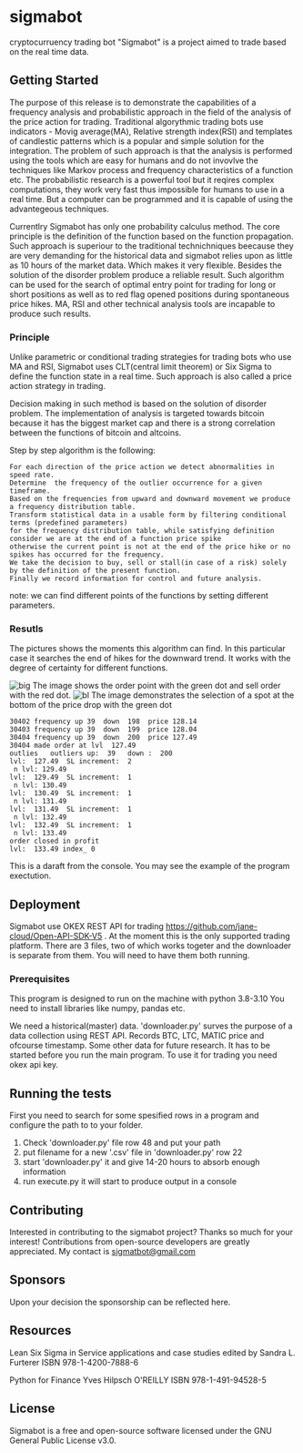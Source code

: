 # sigmabot
cryptocurruency trading bot 
"Sigmabot" is a project aimed to trade based on the real time data.

## Getting Started

The purpose of this release is to demonstrate the capabilities of a frequency analysis and probabilistic approach 
in the field of the analysis of the price action for trading. Traditional algorythmic trading bots use indicators - Movig average(MA), Relative strength index(RSI) and templates of candlestic patterns which is a popular and simple solution for the integration.
The problem of such approach is that the analysis is performed using the tools which are easy for humans and do not invovlve the techniques like Markov process and frequency characteristics of a function etc.  The probabilistic research is a powerful tool but it reqires complex computations, they work very fast thus impossible for humans to use  in a real time. But a computer can be programmed and it is capable of using the advantegeous techniques.

Currentlry Sigmabot has only one probability calculus method.
The core principle is the definition of the function based on the function propagation. Such approach is superiour to the traditional technichniques beecause they are very demanding for the historical data and sigmabot relies upon as little as 10 hours of the market data. Which makes it very flexible. Besides the solution of the disorder problem produce a reliable result. 
Such algorithm can be used for the search of optimal entry point for trading for long or short positions as well as to red flag
opened positions during spontaneous price hikes. MA, RSI and other technical analysis tools are incapable to produce such results.

### Principle
Unlike parametric or conditional trading strategies for trading bots who use MA and RSI,
Sigmabot uses CLT(central limit theorem) or Six Sigma to define the function state in a real time.
Such approach is also called a price action strategy in trading.

Decision making in such method is based on the solution of disorder problem. 
The implementation of analysis  is targeted towards bitcoin because it has the biggest market cap and
there is a strong correlation between the functions of bitcoin and altcoins.

Step by step algorithm is the following:
```
For each direction of the price action we detect abnormalities in speed rate.
Determine  the frequency of the outlier occurrence for a given timeframe.
Based on the frequencies from upward and downward movement we produce a frequency distribution table.
Transform statistical data in a usable form by filtering conditional terms (predefined parameters) 
for the frequency distribution table, while satisfying definition consider we are at the end of a function price spike
otherwise the current point is not at the end of the price hike or no spikes has occurred for the frequency. 
We take the decision to buy, sell or stall(in case of a risk) solely by the definition of the present function.
Finally we record information for control and future analysis.
```
note: we can find different points of the functions by setting different parameters.

### Resutls
The pictures shows the moments this algorithm can find. 
In this particular case it searches the end of hikes for the downward trend. 
It works  with the degree of certainty for different functions. 

![big](https://user-images.githubusercontent.com/105378638/168127133-fec516ea-b691-4beb-8142-cd307b6b8d50.png)
The image shows the order point with the green dot and sell order with the red dot.
![bl](https://user-images.githubusercontent.com/105378638/168131764-a6e3222a-00bc-40c1-ab82-14925a027455.png)
The image demonstrates the selection of a spot at the bottom of the price drop with the green dot


```
30402 frequency up 39  down  198  price 128.14
30403 frequency up 39  down  199  price 128.04
30404 frequency up 39  down  200  price 127.49
30404 made order at lvl  127.49
outlies   outliers up:  39   down :  200
lvl:  127.49  SL increment:  2
 n lvl: 129.49
lvl:  129.49  SL increment:  1
 n lvl: 130.49
lvl:  130.49  SL increment:  1
 n lvl: 131.49
lvl:  131.49  SL increment:  1
 n lvl: 132.49
lvl:  132.49  SL increment:  1
 n lvl: 133.49
order closed in profit
lvl:  133.49 index_ 0
```
This is a daraft from the console. You may see the example of the program exectution.

## Deployment
Sigmabot use OKEX REST API for trading
https://github.com/jane-cloud/Open-API-SDK-V5 . At the moment this is the only supported trading platform. 
There are 3 files, two of which works togeter and the downloader is separate from them.
You will need to have them both running. 
### Prerequisites
This program is designed to run on the machine with python 3.8-3.10
You need to install libraries like numpy, pandas etc.

We need a historical(master) data. 'downloader.py' surves the purpose of a data collection using REST API.
Records BTC, LTC, MATIC price and ofcourse timestamp. Some other data for future research.
It has to be started before you run the main program.
To use it for trading you need okex api key.

## Running the tests
First you need to search for some spesified rows in a program and configure 
the path to to your folder.
1) Check 'downloader.py'  file row 48 and put your path
2) put filename for a new '.csv' file in 'downloader.py' row 22
3) start  'downloader.py' it and give 14-20 hours to absorb enough information
4) run execute.py it will start to produce output in a console

## Contributing
Interested in contributing to the sigmabot project? Thanks so much for your interest! 
Contributions from open-source developers are greatly appreciated. My contact is sigmatbot@gmail.com

## Sponsors
Upon your decision the sponsorship can be reflected here.

## Resources
Lean Six Sigma in Service applications and case studies edited by Sandra L. Furterer ISBN 978-1-4200-7888-6

Python for Finance Yves Hilpsch O'REILLY ISBN 978-1-491-94528-5

## License
Sigmabot is a free and open-source software licensed under the GNU General Public License v3.0. 

